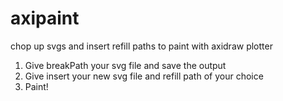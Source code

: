 # axipaint
chop up svgs and insert refill paths to paint with axidraw plotter

1. Give breakPath your svg file and save the output
2. Give insert your new svg file and refill path of your choice
3. Paint!
